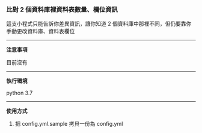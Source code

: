 ### 比對 2 個資料庫裡資料表數量、欄位資訊

這支小程式只能告訴你差異資訊，讓你知道 2 個資料庫中那裡不同，但仍要靠你手動更改資料庫、資料表欄位

---

**注意事項**

目前沒有

---

**執行環境**

python 3.7

---

**使用方式**

1. 把 config.yml.sample 拷貝一份為 config.yml

